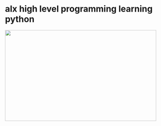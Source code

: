 # alx high level programming learning python
<img src="https://miro.medium.com/max/4800/1*m0H6-tUbW6grMlezlb52yw.png" height="300px" width="500px"/>
